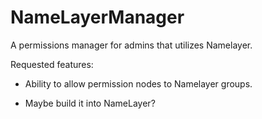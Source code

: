 # NameLayerManager
A permissions manager for admins that utilizes Namelayer.

Requested features:

- Ability to allow permission nodes to Namelayer groups.

- Maybe build it into NameLayer?
